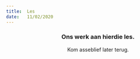 ```yaml
---
title:  Les
date:   11/02/2020
---
```


### <center>Ons werk aan hierdie les.</center>
<center>Kom asseblief later terug.</center>
